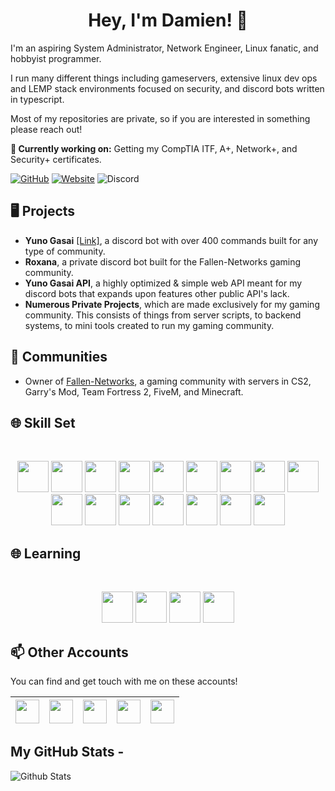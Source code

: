 <h1 align="center">Hey, I'm Damien! 👋</h2>

I'm an aspiring System Administrator, Network Engineer, Linux fanatic, and hobbyist programmer.

I run many different things including gameservers, extensive linux dev ops and LEMP stack environments focused on security, and discord bots written in typescript.

Most of my repositories are private, so if you are interested in something please reach out!

**💼 Currently working on:** Getting my CompTIA ITF, A+, Network+, and Security+ certificates.

[![GitHub](https://img.shields.io/github/followers/Damien111.svg?style=social&label=Follow&maxAge=2592000)](https://github.com/Damien111?tab=followers)
[![Website](https://img.shields.io/badge/-ripdamien.com-47CCCC?style=flat&logo=Google-Chrome&logoColor=white&link=https://ripdamien.com)](https://ripdamien.com)
![Discord](https://img.shields.io/discord/261260904656535552)

## 🖥️ Projects
- **Yuno Gasai** [[Link]](https://yunogasai.net), a discord bot with over 400 commands built for any type of community.
- **Roxana**, a private discord bot built for the Fallen-Networks gaming community.
- **Yuno Gasai API**, a highly optimized & simple web API meant for my discord bots that expands upon features other public API's lack.
- **Numerous Private Projects**, which are made exclusively for my gaming community. This consists of things from server scripts, to backend systems, to mini tools created to run my gaming community.

## 👯 Communities
- Owner of [Fallen-Networks](https://fallen-networks.com), a gaming community with servers in CS2, Garry's Mod, Team Fortress 2, FiveM, and Minecraft.

## 🌐 Skill Set
<br>
<p align="center">
  <code><img height="50" src="https://cdn.svgporn.com/logos/typescript-icon.svg"></code>
  <code><img height="50" src="https://cdn.svgporn.com/logos/javascript.svg"></code>
  <code><img height="50" src="https://cdn.svgporn.com/logos/react.svg"></code>
  <code><img height="50" src="https://cdn.svgporn.com/logos/lua.svg"></code>
  <code><img height="50" src="https://cdn.svgporn.com/logos/php.svg"></code>
  <code><img height="50" src="https://cdn.svgporn.com/logos/python.svg"></code>
  <code><img height="50" src="https://cdn.svgporn.com/logos/c-sharp.svg"></code>
  <code><img height="50" src="https://cdn.svgporn.com/logos/java.svg"></code>
  <code><img height="50" src="https://cdn.svgporn.com/logos/html-5.svg"></code>
  <code><img height="50" src="https://cdn.svgporn.com/logos/css-3.svg"></code>
  <code><img height="50" src="https://cdn.svgporn.com/logos/nodejs-icon.svg"></code>
  <code><img height="50" src="https://cdn.svgporn.com/logos/nginx.svg"></code>
  <code><img height="50" src="https://cdn.svgporn.com/logos/mariadb-icon.svg"></code>
  <code><img height="50" src="https://cdn.svgporn.com/logos/mysql.svg"></code>
  <code><img height="50" src="https://cdn.svgporn.com/logos/linux-tux.svg"></code>
  <code><img height="50" src="https://cdn.svgporn.com/logos/debian.svg"></code>
</p>

## 🌐 Learning
<br>
<p align="center">
  <code><img height="50" src="https://cdn.svgporn.com/logos/electron.svg"></code>
  <code><img height="50" src="https://cdn.svgporn.com/logos/go.svg"></code>
  <code><img height="50" src="https://cdn.svgporn.com/logos/microsoft-azure.svg"></code>
  <code><img height="50" src="https://cdn.svgporn.com/logos/aws.svg"></code>
</p>

## 📫 Other Accounts

You can find and get touch with me on these accounts!

| [<img src="https://cdn.svgporn.com/logos/github-icon.svg" width="38">](https://github.com/Fallen-Networks) | [<img src="https://cdn.svgporn.com/logos/gitlab.svg" width="38">](https://gitlab.com/fallennetworks) | [<img src="https://cdn.svgporn.com/logos/discord.svg" width="38">](https://discord.gg/Rgcgpgx) | [<img src="https://cdn.svgporn.com/logos/steam.svg" width="38">](https://steamcommunity.com/id/ripdamien/) | [<img src="https://cdn.myanimelist.net/img/sp/icon/apple-touch-icon-256.png" width="38">](https://myanimelist.net/profile/Damien111) |
|---|---|---|---|---|

 

## My GitHub Stats -
![Github Stats](https://github-readme-stats.vercel.app/api?username=Damien111&count_private=true&show_icons=true&line_height=30)
